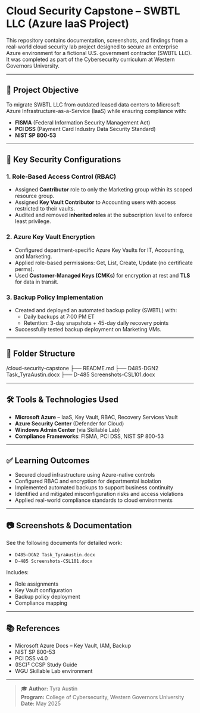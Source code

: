 # Cloud Security Capstone – SWBTL LLC (Azure IaaS Project)

This repository contains documentation, screenshots, and findings from a real-world cloud security lab project designed to secure an enterprise Azure environment for a fictional U.S. government contractor (SWBTL LLC). It was completed as part of the Cybersecurity curriculum at Western Governors University.

---

## 📌 Project Objective

To migrate SWBTL LLC from outdated leased data centers to Microsoft Azure Infrastructure-as-a-Service (IaaS) while ensuring compliance with:

- **FISMA** (Federal Information Security Management Act)  
- **PCI DSS** (Payment Card Industry Data Security Standard)  
- **NIST SP 800-53**

---

## 🔐 Key Security Configurations

### 1. Role-Based Access Control (RBAC)
- Assigned **Contributor** role to only the Marketing group within its scoped resource group.  
- Assigned **Key Vault Contributor** to Accounting users with access restricted to their vaults.  
- Audited and removed **inherited roles** at the subscription level to enforce least privilege.

### 2. Azure Key Vault Encryption
- Configured department-specific Azure Key Vaults for IT, Accounting, and Marketing.  
- Applied role-based permissions: Get, List, Create, Update (no certificate perms).  
- Used **Customer-Managed Keys (CMKs)** for encryption at rest and **TLS** for data in transit.

### 3. Backup Policy Implementation
- Created and deployed an automated backup policy (SWBTL) with:
  - Daily backups at 7:00 PM ET  
  - Retention: 3-day snapshots + 45-day daily recovery points  
- Successfully tested backup deployment on Marketing VMs.

---

## 📁 Folder Structure

/cloud-security-capstone
├── README.md
├── D485-DGN2 Task_TyraAustin.docx
├── D-485 Screenshots-CSL101.docx

---

## 🛠️ Tools & Technologies Used

- **Microsoft Azure** – IaaS, Key Vault, RBAC, Recovery Services Vault  
- **Azure Security Center** (Defender for Cloud)  
- **Windows Admin Center** (via Skillable Lab)  
- **Compliance Frameworks**: FISMA, PCI DSS, NIST SP 800-53

---

## ✅ Learning Outcomes

- Secured cloud infrastructure using Azure-native controls  
- Configured RBAC and encryption for departmental isolation  
- Implemented automated backups to support business continuity  
- Identified and mitigated misconfiguration risks and access violations  
- Applied real-world compliance standards to cloud environments

---

## 📷 Screenshots & Documentation

See the following documents for detailed work:

- `D485-DGN2 Task_TyraAustin.docx`  
- `D-485 Screenshots-CSL101.docx`

Includes:
- Role assignments  
- Key Vault configuration  
- Backup policy deployment  
- Compliance mapping

---

## 📚 References

- Microsoft Azure Docs – Key Vault, IAM, Backup  
- NIST SP 800-53  
- PCI DSS v4.0  
- (ISC)² CCSP Study Guide  
- WGU Skillable Lab environment

---

> 🎓 **Author:** Tyra Austin  
> **Program:** College of Cybersecurity, Western Governors University  
> **Date:** May 2025
